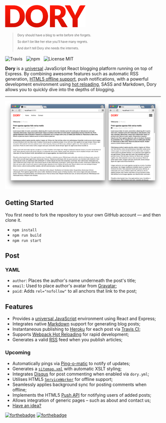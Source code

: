 <img src="media/logo.png" width="260" alt="Dory" />

> <sub><sup>Dory should have a blog to write before she forgets.</sup></sub><br />
> <sub><sup>So don't be like her else you'll have many regrets.</sup></sub><br />
> <sub><sup>And don't tell Dory she needs the internets.</sup></sub>

![Travis](http://img.shields.io/travis/Wildhoney/Dory.svg?style=flat-square)
&nbsp;
![npm](http://img.shields.io/npm/v/dory.svg?style=flat-square)
&nbsp;
![License MIT](http://img.shields.io/badge/License-MIT-lightgrey.svg?style=flat-square)

**Dory** is a [universal](https://medium.com/@mjackson/universal-javascript-4761051b7ae9#.z4idbohho) JavaScript React blogging platform running on top of Express. By combining awesome features such as automatic RSS generation, [HTML5 offline support](https://developer.mozilla.org/en-US/docs/Web/API/Service_Worker_API), push notifications, with a powerful development environment using [hot reloading](https://github.com/gaearon/react-hot-loader), SASS and Markdown, Dory allows you to quickly dive into the depths of blogging.

---

![v0.1.4 Screenshot](media/0.1.4.png)

## Getting Started

You first need to fork the repository to your own GitHub account &mdash; and then clone it.

* `npm install`
* `npm run build`
* `npm run start`

## Post

### YAML

* `author`: Places the author's name underneath the post's title;
* `email`: Used to place author's avatar from [Gravatar](https://en.gravatar.com/);
* `paid`: Adds `rel="nofollow"` to all anchors that link to the post;

## Features

* Provides a [universal JavaScript](https://medium.com/@mjackson/universal-javascript-4761051b7ae9) environment using React and Express;
* Integrates native [Markdown](https://github.com/evilstreak/markdown-js) support for generating blog posts;
* Instantaneous publishing to [Heroku](https://www.heroku.com/) for each post via [Travis CI](https://travis-ci.org/);
* Supports [Webpack Hot Reloading](https://github.com/webpack/docs/wiki/hot-module-replacement-with-webpack) for rapid development;
* Generates a valid [RSS](https://en.wikipedia.org/wiki/RSS) feed when you publish articles;

### Upcoming

* Automatically pings via [Ping-o-matic](http://pingomatic.com/) to notify of updates;
* Generates a [`sitemap.xml`](http://www.sitemaps.org/protocol.html) with automatic XSLT styling;
* Integrates [Disqus](https://disqus.com/) for post commenting when enabled via `dory.yml`;
* Utilises HTML5 [`ServiceWorker`](https://developer.mozilla.org/en-US/docs/Web/API/Service_Worker_API) for offline support;
* Seamlessly applies background sync for posting comments when offline;
* Implements the HTML5 [Push API](https://developer.mozilla.org/en/docs/Web/API/Push_API) for notifying users of added posts;
* Allows integration of generic pages &ndash; such as about and contact us;
* [Have an idea?](https://github.com/Wildhoney/Dory/issues/new)

[![forthebadge](http://forthebadge.com/images/badges/built-with-love.svg)](http://forthebadge.com)
[![forthebadge](http://forthebadge.com/images/badges/makes-people-smile.svg)](http://forthebadge.com)
